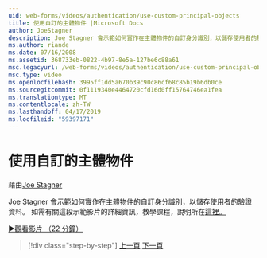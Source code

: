 ```yaml
---
uid: web-forms/videos/authentication/use-custom-principal-objects
title: 使用自訂的主體物件 |Microsoft Docs
author: JoeStagner
description: Joe Stagner 會示範如何實作在主體物件的自訂身分識別，以儲存使用者的驗證資料。 如需此示範中，詳細資訊...
ms.author: riande
ms.date: 07/16/2008
ms.assetid: 368733eb-0822-4b97-8e5a-127be6c88a61
msc.legacyurl: /web-forms/videos/authentication/use-custom-principal-objects
msc.type: video
ms.openlocfilehash: 3995ff1dd5a670b39c90c86cf68c85b19b6db0ce
ms.sourcegitcommit: 0f1119340e4464720cfd16d0ff15764746ea1fea
ms.translationtype: MT
ms.contentlocale: zh-TW
ms.lasthandoff: 04/17/2019
ms.locfileid: "59397171"
---
```

# <a name="use-custom-principal-objects"></a>使用自訂的主體物件

藉由[Joe Stagner](https://github.com/JoeStagner)

Joe Stagner 會示範如何實作在主體物件的自訂身分識別，以儲存使用者的驗證資料。 如需有關這段示範影片的詳細資訊，教學課程，說明所在[這裡。](../../overview/older-versions-security/introduction/forms-authentication-configuration-and-advanced-topics-vb.md)

[&#9654;觀看影片 （22 分鐘）](https://channel9.msdn.com/Blogs/ASP-NET-Site-Videos/use-custom-principal-objects)

> [!div class="step-by-step"]
> [上一頁](add-custom-data-to-the-authentication-method.md)
> [下一頁](understanding-aspnet-memberships.md)

